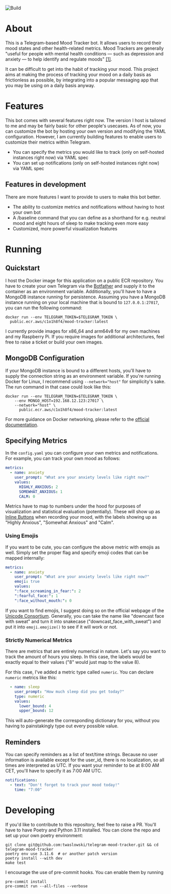 ![Build](https://github.com/TobiasWaslowski/telegram-mood-tracker/actions/workflows/build.yml/badge.svg)

# About

This is a Telegram-based Mood Tracker bot. It allows users to record their mood states and other health-related
metrics. Mood Trackers are generally "useful for people with mental health conditions — such as depression and anxiety —
to help identify and regulate moods" [[1]](https://www.verywellmind.com/what-is-a-mood-tracker-5119337).

It can be difficult to get into the habit of tracking your mood. This project aims at making the process of tracking
your mood on a daily basis as frictionless as possible, by integrating into a popular messaging app that you may
be using on a daily basis anyway.

# Features

This bot comes with several features right now. The version I host is tailored to me and may be fairly basic for other
people's usecases. As of now, you can customize the bot by hosting your own version and modifying the YAML
configuration. However, I am currently building features to enable users to customize their metrics within Telegram.

- You can specify the metrics you would like to track (only on self-hosted instances right now) via YAML spec
- You can set up notifications (only on self-hosted instances right now) via YAML spec

## Features in development

There are more features I want to provide to users to make this bot better.

- The ability to customize metrics and notifications without having to host your own bot
- A /baseline command that you can define as a shorthand for e.g. neutral mood and eight hours of sleep to make
  tracking even more easy
- Customized, more powerful visualization features

# Running

## Quickstart

I host the Docker image for this application on a public ECR repository. You have to create your own
Telegram via the [Botfather](https://t.me/botfather) and supply it to the container as an environment variable.
Additionally, you'll have to have a MongoDB instance running for persistence.
Assuming you have a MongoDB instance running on your local machine that is bound to `127.0.0.1:27017`,
you can run the following command:

    docker run --env TELEGRAM_TOKEN=$TELEGRAM_TOKEN \
      public.ecr.aws/c1o1h8f4/mood-tracker:latest

I currently provide images for x86_64 and arm64v8 for my own machines and my Raspberry Pi. If you require images
for additional architectures, feel free to raise a ticket or build your own images.

## MongoDB Configuration

If your MongoDB instance is bound to a different hosts, you'll have to supply the connection string as an environment
variable. If you're running Docker for Linux, I recommend using `--network="host"` for simplicity's sake.
The run command in that case could look like this:

    docker run --env TELEGRAM_TOKEN=$TELEGRAM_TOKEN \
        --env MONGO_HOST=192.168.12.123:27017 \
        --network="host" \
          public.ecr.aws/c1o1h8f4/mood-tracker:latest

For more guidance on Docker networking, please refer to the [official documentation](https://docs.docker.com/network/).

## Specifying Metrics

In the `config.yaml` you can configure your own metrics and notifications. For example, you can track your own mood
as follows:

```yaml
metrics:
  - name: anxiety
    user_prompt: "What are your anxiety levels like right now?"
    values:
      HIGHLY_ANXIOUS: 2
      SOMEWHAT_ANXIOUS: 1
      CALM: 0
```

Metrics have to map to numbers under the hood for purposes of visualization and statistical evaluation (potentially).
These will show up as [Inline Buttons](https://core.telegram.org/bots/2-0-intro#switch-to-inline-buttons) when recording
your mood, with the labels showing up as "Highly Anxious", "Somewhat Anxious" and "Calm".

### Using Emojis

If you want to be cute, you can configure the above metric with emojis as well. Simply set the proper flag and
specify emoji codes that can be mapped internally:

```yaml
metrics:
  - name: anxiety
    user_prompt: "What are your anxiety levels like right now?"
    emoji: true
    values:
    ":face_screaming_in_fear:": 2
    ":fearful_face:": 1
    ":face_without_mouth:": 0
```

If you want to find emojis, I suggest doing so on the official webpage of the
[Unicode Consortium](https://unicode.org/emoji/charts/full-emoji-list.html). Generally, you can take the name like
"downcast face with sweat" and turn it into snakecase ("downcast_face_with_sweat") and put it into `emoji.emojize()`
to see if it will work or not.

### Strictly Numerical Metrics

There are metrics that are entirely numerical in nature. Let's say you want to track the amount of hours you sleep.
In this case, the labels would be exactly equal to their values ("8" would just map to the value 8).

For this case, I've added a metric type called `numeric`. You can declare `numeric` metrics like this:

```yaml
  - name: sleep
    user_prompt: "How much sleep did you get today?"
    type: numeric
    values:
      lower_bound: 4
      upper_bound: 12
```

This will auto-generate the corresponding dictionary for you, without you having to painstakingly type out every
possible value.

## Reminders

You can specify reminders as a list of text/time strings. Because no user information is available except for the
user_id, there is no localization, so all times are interpreted as UTC. If you want your reminder to be at 8:00 AM
CET, you'll have to specify it as 7:00 AM UTC.

```yaml
notifications:
  - text: "Don't forget to track your mood today!"
    time: "7:00"
```

# Developing

If you'd like to contribute to this repository, feel free to raise a PR.
You'll have to have Poetry and Python 3.11 installed.
You can clone the repo and set up your own poetry environment:

```shell
git clone git@github.com:twaslowski/telegram-mood-tracker.git && cd telegram-mood-tracker
poetry env use 3.11.6  # or another patch version
poetry install --with dev
make test
```

I encourage the use of pre-commit hooks. You can enable them by running

```shell
pre-commit install
pre-commit run --all-files --verbose
```
